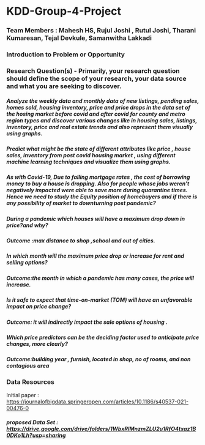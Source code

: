 # KDD-Group-4-Project

### Team Members : Mahesh HS, Rujul Joshi , Rutul Joshi, Tharani Kumaresan, Tejal Devkule, Samanwitha Lakkadi

### Introduction to Problem or Opportunity
  

### Research Question(s) - Primarily, your research question should define the scope of your research, your data source and what you are seeking to discover.
##### Analyze the weekly data and monthly data of new listings, pending sales, homes sold, housing inventory, price and price drops in the data set of the hosing market before covid and after covid for county and metro region types and discover various changes  like in housing sales,  listings, inventory, price and real estate trends and also represent them visually using graphs.
#####  Predict what might be the state of different attributes like price , house sales, inventory from post covid housing market , using different machine learning techniques and visualize them using graphs. 

##### As  with Covid-19, Due to falling mortgage rates , the cost of borrowing money to buy a house is dropping. Also for people whose jobs weren’t negatively impacted were able to save more during quarantine times. Hence we need to study the Equity position of homebuyers and if there is any possibility of market to downturning post pandemic?

##### During a pandemic which houses will have a maximum drop down in price?and why?
##### Outcome :max distance to shop ,school and out of cities.

##### In which month will the maximum price drop or increase for rent and selling options?
##### Outcome:the month in which a pandemic has many cases, the price will increase.

##### Is it safe to expect that time-on-market (TOM) will have an unfavorable impact on price change?
##### Outcome: it will indirectly impact the sale options of housing .

##### Which price predictors  can be the deciding factor used to anticipate price changes, more clearly?
##### Outcome:building year , furnish, located in shop, no of rooms, and non contagious area

### Data Resources
Initial paper : https://journalofbigdata.springeropen.com/articles/10.1186/s40537-021-00476-0
##### proposed Data Set : https://drive.google.com/drive/folders/1WbxRlMnzmZLU2u1RfO4txaz1B0DKo1Lh?usp=sharing
